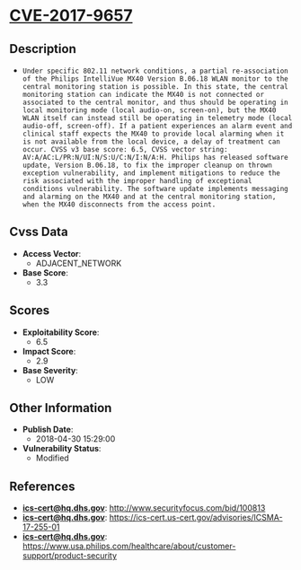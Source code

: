 
# [CVE-2017-9657](http://www.securityfocus.com/bid/100813)

## Description

- `Under specific 802.11 network conditions, a partial re-association of the Philips IntelliVue MX40 Version B.06.18 WLAN monitor to the central monitoring station is possible. In this state, the central monitoring station can indicate the MX40 is not connected or associated to the central monitor, and thus should be operating in local monitoring mode (local audio-on, screen-on), but the MX40 WLAN itself can instead still be operating in telemetry mode (local audio-off, screen-off). If a patient experiences an alarm event and clinical staff expects the MX40 to provide local alarming when it is not available from the local device, a delay of treatment can occur. CVSS v3 base score: 6.5, CVSS vector string: AV:A/AC:L/PR:N/UI:N/S:U/C:N/I:N/A:H. Philips has released software update, Version B.06.18, to fix the improper cleanup on thrown exception vulnerability, and implement mitigations to reduce the risk associated with the improper handling of exceptional conditions vulnerability. The software update implements messaging and alarming on the MX40 and at the central monitoring station, when the MX40 disconnects from the access point.`

## Cvss Data

- **Access Vector**:
  - ADJACENT_NETWORK
- **Base Score**:
  - 3.3

## Scores

- **Exploitability Score**:
  - 6.5
- **Impact Score**:
  - 2.9
- **Base Severity**:
  - LOW

## Other Information

- **Publish Date**:
  - 2018-04-30 15:29:00
- **Vulnerability Status**:
  - Modified

## References

- **ics-cert@hq.dhs.gov**: http://www.securityfocus.com/bid/100813
- **ics-cert@hq.dhs.gov**: https://ics-cert.us-cert.gov/advisories/ICSMA-17-255-01
- **ics-cert@hq.dhs.gov**: https://www.usa.philips.com/healthcare/about/customer-support/product-security
